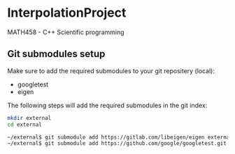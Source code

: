 # InterpolationProject
MATH458 - C++ Scientific programming


## Git submodules setup

Make sure to add the required submodules to your git repositery (local):
- googletest
- eigen

The following steps will add the required submodules in the git index:
```bash
mkdir external
cd external

~/external$ git submodule add https://gitlab.com/libeigen/eigen external/eigen
~/external$ git submodule add https://github.com/google/googletest.git external/googletest
```

